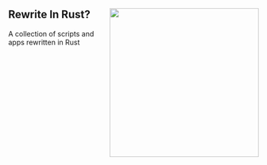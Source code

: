 ## Rewrite In Rust? <a href="https://kenf1.github.io/Rendered/kqol%20Documentation/"><img src="https://ih1.redbubble.net/image.4406644318.0421/st,small,507x507-pad,600x600,f8f8f8.jpg" align="right" height="300" /></a>

A collection of scripts and apps rewritten in Rust